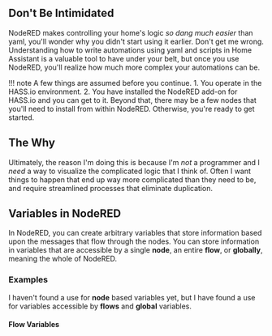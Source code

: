 ## **Don't Be Intimidated**

NodeRED makes controlling your home's logic _so dang much easier_ than yaml, you'll wonder why you didn't start using it earlier.  Don't get me wrong.  Understanding how to write automations using yaml and scripts in Home Assistant is a valuable tool to have under your belt, but once you use NodeRED, you'll realize how much more complex your automations can be.

!!! note
    A few things are assumed before you continue.  1. You operate in the HASS.io environment.  2. You have installed the NodeRED add-on for HASS.io and you can get to it.  Beyond that, there may be a few nodes that you'll need to install from within NodeRED.  Otherwise, you're ready to get started.

## The Why

Ultimately, the reason I'm doing this is because I'm _not_ a programmer and I _need_ a way to visualize the complicated logic that I think of. Often I want things to happen that end up way more complicated than they need to be, and require streamlined processes that eliminate duplication.

## Variables in NodeRED

In NodeRED, you can create arbitrary variables that store information based upon the messages that flow through the nodes.  You can store information in variables that are accessible by a single **node**, an entire **flow**, or **globally**, meaning the whole of NodeRED.

### Examples

I haven't found a use for **node** based variables yet, but I have found a use for variables accessible by **flows** and **global** variables.

#### Flow Variables

